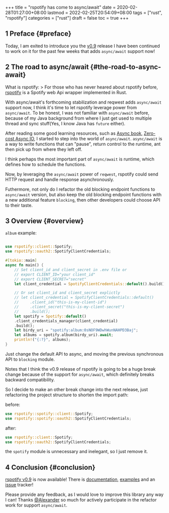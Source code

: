 +++
title = "rspotify has come to async/await"
date = 2020-02-28T01:27:00+08:00
lastmod = 2022-02-25T20:54:09+08:00
tags = ["rust", "rspotify"]
categories = ["rust"]
draft = false
toc = true
+++

## <span class="section-num">1</span> Preface {#preface}

Today, I am exited to introduce you the [v0.9](https://github.com/ramsayleung/rspotify/releases/tag/v0.9) release I have been continued to work on it for the past few weeks that
adds `async/await` support now!


## <span class="section-num">2</span> The road to async/await {#the-road-to-async-await}

What is rspotify: &gt; For those who has never heared about rspotify
before, [rspotify](https://github.com/ramsayleung/rspotify) is a
Spotify web Api wrapper implemented in Rust.

With async/await's forthcoming stabilization and reqwest adds
`async/await` support now, I think it's time to let rspotify leverage
power from `async/await`. To be honest, I was not familiar with
`async/await` before, because of my Java background from where I just
get used to multiple thread and sync stuff(Yes, I know Java has `future`
either).

After reading some good learning resources, such as [Async book](https://rust-lang.github.io/async-book/), [Zero-cost Async IO](https://www.youtube.com/watch?v=skos4B5x7qE), I
started to step into the world of `async/await`. `async/await` is a way
to write functions that can "pause", return control to the runtime, ant
then pick up from where they left off.

I think perhaps the most important part of `async/await` is runtime, which defines how to
schedule the functions.

Now, by leveraging the `async/await` power of `reqwest`, rspotify could
send HTTP request and handle response asynchronously.

Futhermore, not only do I refactor the old blocking endpoint functions to `async/await`
version, but also keep the old blocking endpoint functions with a new
additional feature `blocking`, then other developers could choose API to
their taste.


## <span class="section-num">3</span> Overview {#overview}

`album` example:

```rust

use rspotify::client::Spotify;
use rspotify::oauth2::SpotifyClientCredentials;

#[tokio::main]
async fn main() {
    // Set client_id and client_secret in .env file or
    // export CLIENT_ID="your client_id"
    // export CLIENT_SECRET="secret"
    let client_credential = SpotifyClientCredentials::default().build();

    // Or set client_id and client_secret explictly
    // let client_credential = SpotifyClientCredentials::default()
    //     .client_id("this-is-my-client-id")
    //     .client_secret("this-is-my-client-secret")
    //     .build();
    let spotify = Spotify::default()
	.client_credentials_manager(client_credential)
	.build();
    let birdy_uri = "spotify:album:0sNOF9WDwhWunNAHPD3Baj";
    let albums = spotify.album(birdy_uri).await;
    println!("{:?}", albums);
}
```

Just change the default API to async, and moving the previous
synchronous API to `blocking` module.

Notes that I think the v0.9 release of rspotify is going to be a huge
break change because of the support for `async/await`, which definitely
breaks backward compatibility.

So I decide to make an other break change
into the next release, just refactoring the project structure to shorten
the import path:

before:

```rust
use rspotify::spotify::client::Spotify;
use rspotify::spotify::oauth2::SpotifyClientCredentials;
```

after:

```rust
use rspotify::client::Spotify;
use rspotify::oauth2::SpotifyClientCredentials;
```

the `spotify` module is unnecessary and inelegant, so I just remove it.


## <span class="section-num">4</span> Conclusion {#conclusion}

[rspotify v0.9](https://github.com/ramsayleung/rspotify/releases/tag/v0.9) is now available! There is [documentation](https://docs.rs/crate/rspotify/), [examples](https://github.com/ramsayleung/rspotify/tree/master/examples) and an [issue](https://github.com/ramsayleung/rspotify/issues/new)
tracker!

Please provide any feedback, as I would love to improve this library any way I can! Thanks [@Alexander](<https://github.com/Rigellute>) so much for actively participate in the refactor work for support
`async/await`.
